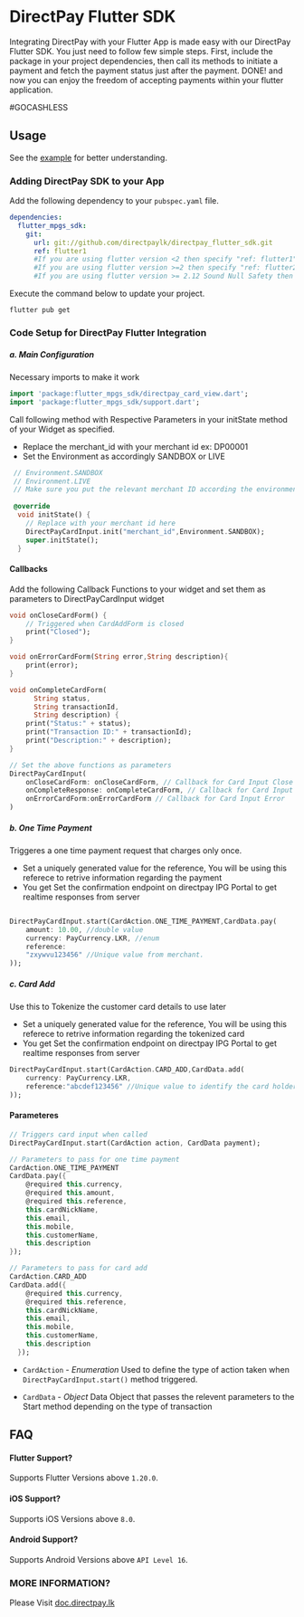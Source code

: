 
# DirectPay Flutter SDK

Integrating DirectPay with your Flutter App is made easy with our DirectPay Flutter SDK. You just need to follow few simple steps. First, include the package in your project dependencies, then call its methods to initiate a payment and fetch the payment status just after the payment. DONE! and now you can enjoy the freedom of accepting payments within your flutter application. 

#GOCASHLESS

## Usage ##

See the [example](https://github.com/directpaylk/directpay_flutter_sdk_example) for better understanding. 

### Adding DirectPay SDK to your App ###

Add the following dependency to your `pubspec.yaml` file.
```yaml
dependencies:
  flutter_mpgs_sdk:
    git:
      url: git://github.com/directpaylk/directpay_flutter_sdk.git
      ref: flutter1
      #If you are using flutter version <2 then specify "ref: flutter1"
      #If you are using flutter version >=2 then specify "ref: flutter2"
      #If you are using flutter version >= 2.12 Sound Null Safety then specify "ref: flutter2_nullsafe"
```

Execute the command below to update your project.

```
flutter pub get
```

###  Code Setup for DirectPay Flutter Integration ### 

##### a. Main Configuration #####

Necessary imports to make it work
```dart
import 'package:flutter_mpgs_sdk/directpay_card_view.dart';
import 'package:flutter_mpgs_sdk/support.dart';
```

Call following method with Respective Parameters in your initState method of your Widget as specified.
* Replace the merchant_id with your merchant id ex: DP00001
* Set the Environment as accordingly SANDBOX or LIVE
```dart
 // Environment.SANDBOX
 // Environment.LIVE
 // Make sure you put the relevant merchant ID according the environment
 
 @override
  void initState() {
    // Replace with your merchant id here
    DirectPayCardInput.init("merchant_id",Environment.SANDBOX);
    super.initState();
  }

```

#### Callbacks ####

Add the following Callback Functions to your widget and set them as parameters to DirectPayCardInput widget

```dart
void onCloseCardForm() {
    // Triggered when CardAddForm is closed
    print("Closed");
}

void onErrorCardForm(String error,String description){
    print(error);
}

void onCompleteCardForm(
      String status,
      String transactionId,
      String description) {
    print("Status:" + status);
    print("Transaction ID:" + transactionId);
    print("Description:" + description);
}

// Set the above functions as parameters
DirectPayCardInput(
    onCloseCardForm: onCloseCardForm, // Callback for Card Input Close
    onCompleteResponse: onCompleteCardForm, // Callback for Card Input Complete
    onErrorCardForm:onErrorCardForm // Callback for Card Input Error
)
```


##### b. One Time Payment #####

Triggeres a one time payment request that charges only once.
* Set a uniquely generated value for the reference, You will be using this referece to retrive information regarding the payment
* You get Set the confirmation endpoint on directpay IPG Portal to get realtime responses from server

```dart

DirectPayCardInput.start(CardAction.ONE_TIME_PAYMENT,CardData.pay(
    amount: 10.00, //double value
    currency: PayCurrency.LKR, //enum
    reference:
    "zxywvu123456" //Unique value from merchant.
));
```

##### c. Card Add #####

Use this to Tokenize the customer card details to use later

* Set a uniquely generated value for the reference, You will be using this referece to retrive information regarding the tokenized card
* You get Set the confirmation endpoint on directpay IPG Portal to get realtime responses from server

```dart
DirectPayCardInput.start(CardAction.CARD_ADD,CardData.add(
    currency: PayCurrency.LKR,
    reference:"abcdef123456" //Unique value to identify the card holder.
));
```


#### Parameteres ####

```dart
// Triggers card input when called
DirectPayCardInput.start(CardAction action, CardData payment);

// Parameters to pass for one time payment
CardAction.ONE_TIME_PAYMENT
CardData.pay({
    @required this.currency,
    @required this.amount,
    @required this.reference,
    this.cardNickName,
    this.email,
    this.mobile,
    this.customerName,
    this.description
});

// Parameters to pass for card add
CardAction.CARD_ADD
CardData.add({
    @required this.currency,
    @required this.reference,
    this.cardNickName,
    this.email,
    this.mobile,
    this.customerName,
    this.description
  });

```

- `CardAction` - _Enumeration_
Used to define the type of action taken when `DirectPayCardInput.start()` method triggered.

- `CardData` - _Object_
Data Object that passes the relevent parameters to the Start method depending on the type of transaction


## FAQ ##

#### Flutter Support? ####

Supports Flutter Versions above `1.20.0`.

#### iOS Support? ####

Supports iOS Versions above `8.0`.

#### Android Support? #### 

Supports Android Versions above `API Level 16`.


### MORE INFORMATION? ### 

Please Visit [doc.directpay.lk](https://doc.directpay.lk/)


